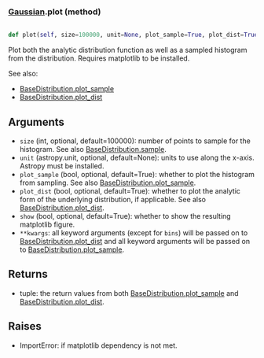 ### [Gaussian](Gaussian.md).plot (method)


```py

def plot(self, size=100000, unit=None, plot_sample=True, plot_dist=True, show=False, **kwargs)

```



Plot both the analytic distribution function as well as a sampled
histogram from the distribution.  Requires matplotlib to be installed.

See also:

* [BaseDistribution.plot_sample](BaseDistribution.plot_sample.md)
* [BaseDistribution.plot_dist](BaseDistribution.plot_dist.md)

Arguments
-----------
* `size` (int, optional, default=100000): number of points to sample for
    the histogram.  See also [BaseDistribution.sample](BaseDistribution.sample.md).
* `unit` (astropy.unit, optional, default=None): units to use along
    the x-axis.  Astropy must be installed.
* `plot_sample` (bool, optional, default=True): whether to plot the
    histogram from sampling.  See also [BaseDistribution.plot_sample](BaseDistribution.plot_sample.md).
* `plot_dist` (bool, optional, default=True): whether to plot the
    analytic form of the underlying distribution, if applicable.
    See also [BaseDistribution.plot_dist](BaseDistribution.plot_dist.md).
* `show` (bool, optional, default=True): whether to show the resulting
    matplotlib figure.
* `**kwargs`: all keyword arguments (except for `bins`) will be passed
    on to [BaseDistribution.plot_dist](BaseDistribution.plot_dist.md) and all keyword arguments will
    be passed on to [BaseDistribution.plot_sample](BaseDistribution.plot_sample.md).

Returns
--------
* tuple: the return values from both [BaseDistribution.plot_sample](BaseDistribution.plot_sample.md) and
    [BaseDistribution.plot_dist](BaseDistribution.plot_dist.md).

Raises
--------
* ImportError: if matplotlib dependency is not met.

